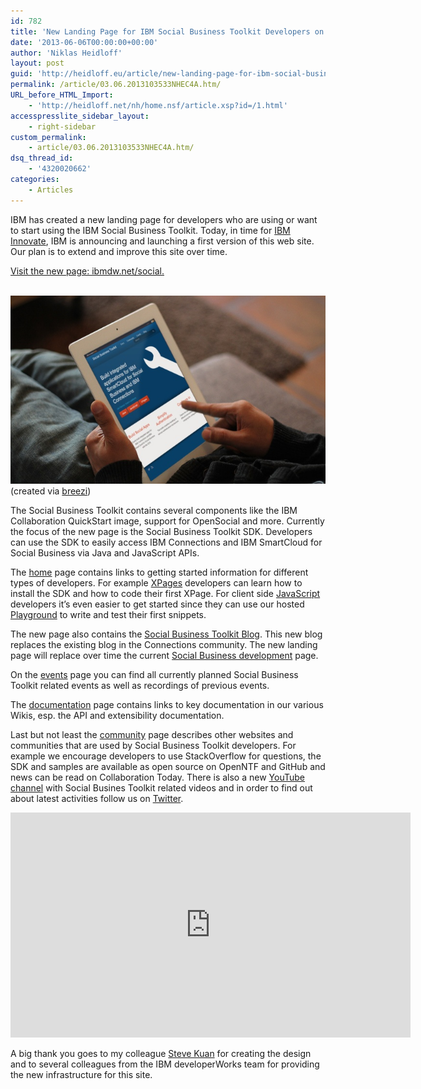 ```yaml
---
id: 782
title: 'New Landing Page for IBM Social Business Toolkit Developers on IBM developerWorks'
date: '2013-06-06T00:00:00+00:00'
author: 'Niklas Heidloff'
layout: post
guid: 'http://heidloff.eu/article/new-landing-page-for-ibm-social-business-toolkit-developers-on-ibm-developerworks/'
permalink: /article/03.06.2013103533NHEC4A.htm/
URL_before_HTML_Import:
    - 'http://heidloff.net/nh/home.nsf/article.xsp?id=/1.html'
accesspresslite_sidebar_layout:
    - right-sidebar
custom_permalink:
    - article/03.06.2013103533NHEC4A.htm/
dsq_thread_id:
    - '4320020662'
categories:
    - Articles
---
```


 IBM has created a new landing page for developers who are using or want to start using the IBM Social Business Toolkit. Today, in time for [IBM Innovate](http://www-01.ibm.com/software/rational/innovate/), IBM is announcing and launching a first version of this web site. Our plan is to extend and improve this site over time.

[Visit the new page: ibmdw.net/social.](https://ibmdw.net/social/)

[   
![image](/assets/img/2013/06/tablet2.jpg)  ](https://ibmdw.net/social/) (created via [breezi](http://placeit.breezi.com/))

 The Social Business Toolkit contains several components like the IBM Collaboration QuickStart image, support for OpenSocial and more. Currently the focus of the new page is the Social Business Toolkit SDK. Developers can use the SDK to easily access IBM Connections and IBM SmartCloud for Social Business via Java and JavaScript APIs.

 The [home](https://ibmdw.net/social/) page contains links to getting started information for different types of developers. For example [XPages](https://ibmdw.net/social/getting-started-as-xpages-developer/) developers can learn how to install the SDK and how to code their first XPage. For client side [JavaScript](https://ibmdw.net/social/getting-started-as-javascript-developer/) developers it’s even easier to get started since they can use our hosted [Playground](https://greenhouse.lotus.com/sbt/SBTPlayground.nsf/Home.xsp) to write and test their first snippets.

 The new page also contains the [Social Business Toolkit Blog](https://ibmdw.net/social/blog/). This new blog replaces the existing blog in the Connections community. The new landing page will replace over time the current [Social Business development](https://www.ibm.com/developerworks/social/) page.

 On the [events](https://ibmdw.net/social/events/) page you can find all currently planned Social Business Toolkit related events as well as recordings of previous events.

 The [documentation](https://ibmdw.net/social/docs/) page contains links to key documentation in our various Wikis, esp. the API and extensibility documentation.

 Last but not least the [community](https://ibmdw.net/social/community/) page describes other websites and communities that are used by Social Business Toolkit developers. For example we encourage developers to use StackOverflow for questions, the SDK and samples are available as open source on OpenNTF and GitHub and news can be read on Collaboration Today. There is also a new [YouTube channel](http://www.youtube.com/ibmsbt) with Social Busines Toolkit related videos and in order to find out about latest activities follow us on [Twitter](http://twitter.com/ibmsbt).

<iframe allowfullscreen="" frameborder="0" height="360" src="http://www.youtube.com/embed/VkMjxyXxKqU" width="640"></iframe>

A big thank you goes to my colleague [Steve Kuan](http://twitter.com/stevekuan) for creating the design and to several colleagues from the IBM developerWorks team for providing the new infrastructure for this site.